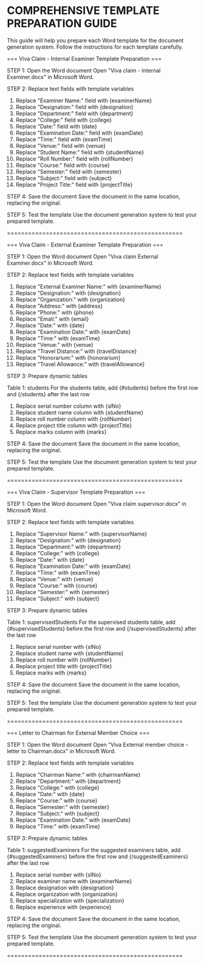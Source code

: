 COMPREHENSIVE TEMPLATE PREPARATION GUIDE
==================================================

This guide will help you prepare each Word template for the document generation system.
Follow the instructions for each template carefully.


=== Viva Claim - Internal Examiner Template Preparation ===

STEP 1: Open the Word document
Open "Viva claim - Internal Examiner.docx" in Microsoft Word.

STEP 2: Replace text fields with template variables
1. Replace "Examiner Name:" field with {examinerName}
2. Replace "Designation:" field with {designation}
3. Replace "Department:" field with {department}
4. Replace "College:" field with {college}
5. Replace "Date:" field with {date}
6. Replace "Examination Date:" field with {examDate}
7. Replace "Time:" field with {examTime}
8. Replace "Venue:" field with {venue}
9. Replace "Student Name:" field with {studentName}
10. Replace "Roll Number:" field with {rollNumber}
11. Replace "Course:" field with {course}
12. Replace "Semester:" field with {semester}
13. Replace "Subject:" field with {subject}
14. Replace "Project Title:" field with {projectTitle}

STEP 4: Save the document
Save the document in the same location, replacing the original.

STEP 5: Test the template
Use the document generation system to test your prepared template.


==================================================

=== Viva Claim - External Examiner Template Preparation ===

STEP 1: Open the Word document
Open "Viva claim External Examiner.docx" in Microsoft Word.

STEP 2: Replace text fields with template variables
1. Replace "External Examiner Name:" with {examinerName}
2. Replace "Designation:" with {designation}
3. Replace "Organization:" with {organization}
4. Replace "Address:" with {address}
5. Replace "Phone:" with {phone}
6. Replace "Email:" with {email}
7. Replace "Date:" with {date}
8. Replace "Examination Date:" with {examDate}
9. Replace "Time:" with {examTime}
10. Replace "Venue:" with {venue}
11. Replace "Travel Distance:" with {travelDistance}
12. Replace "Honorarium:" with {honorarium}
13. Replace "Travel Allowance:" with {travelAllowance}

STEP 3: Prepare dynamic tables

Table 1: students
For the students table, add {#students} before the first row and {/students} after the last row
  1. Replace serial number column with {slNo}
  2. Replace student name column with {studentName}
  3. Replace roll number column with {rollNumber}
  4. Replace project title column with {projectTitle}
  5. Replace marks column with {marks}

STEP 4: Save the document
Save the document in the same location, replacing the original.

STEP 5: Test the template
Use the document generation system to test your prepared template.


==================================================

=== Viva Claim - Supervisor Template Preparation ===

STEP 1: Open the Word document
Open "Viva claim supervisor.docx" in Microsoft Word.

STEP 2: Replace text fields with template variables
1. Replace "Supervisor Name:" with {supervisorName}
2. Replace "Designation:" with {designation}
3. Replace "Department:" with {department}
4. Replace "College:" with {college}
5. Replace "Date:" with {date}
6. Replace "Examination Date:" with {examDate}
7. Replace "Time:" with {examTime}
8. Replace "Venue:" with {venue}
9. Replace "Course:" with {course}
10. Replace "Semester:" with {semester}
11. Replace "Subject:" with {subject}

STEP 3: Prepare dynamic tables

Table 1: supervisedStudents
For the supervised students table, add {#supervisedStudents} before the first row and {/supervisedStudents} after the last row
  1. Replace serial number with {slNo}
  2. Replace student name with {studentName}
  3. Replace roll number with {rollNumber}
  4. Replace project title with {projectTitle}
  5. Replace marks with {marks}

STEP 4: Save the document
Save the document in the same location, replacing the original.

STEP 5: Test the template
Use the document generation system to test your prepared template.


==================================================

=== Letter to Chairman for External Member Choice ===

STEP 1: Open the Word document
Open "Viva External member choice - letter to Chairman.docx" in Microsoft Word.

STEP 2: Replace text fields with template variables
1. Replace "Chairman Name:" with {chairmanName}
2. Replace "Department:" with {department}
3. Replace "College:" with {college}
4. Replace "Date:" with {date}
5. Replace "Course:" with {course}
6. Replace "Semester:" with {semester}
7. Replace "Subject:" with {subject}
8. Replace "Examination Date:" with {examDate}
9. Replace "Time:" with {examTime}

STEP 3: Prepare dynamic tables

Table 1: suggestedExaminers
For the suggested examiners table, add {#suggestedExaminers} before the first row and {/suggestedExaminers} after the last row
  1. Replace serial number with {slNo}
  2. Replace examiner name with {examinerName}
  3. Replace designation with {designation}
  4. Replace organization with {organization}
  5. Replace specialization with {specialization}
  6. Replace experience with {experience}

STEP 4: Save the document
Save the document in the same location, replacing the original.

STEP 5: Test the template
Use the document generation system to test your prepared template.


==================================================
